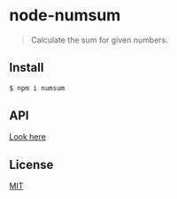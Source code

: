 # node-numsum
> Calculate the sum for given numbers.

## Install
```bash
$ npm i numsum
```

## API
[Look here](https://axelrindle.github.io/node-numsum/)

## License
[MIT](LICENSE)
